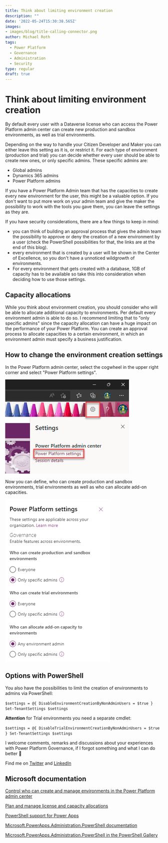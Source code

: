 ```yaml
---
title: Think about limiting environment creation
description: ""
date: '2022-05-24T15:30:38.565Z'
images: 
- images/blog/title-calling-connector.png
author: Michael Roth
tags:
  - Power Platform
  - Governance
  - Administration
  - Security
type: regular
draft: true
---
```


# Think about limiting environment creation

By default every user with a Dataverse license who can access the Power Platform admin center can create new production and sandbox environments, as well as trial environments.

Depending on the way to handle your Citizen Developer and Maker you can either leave this setting as it is, or restrict it. For each type of environment (production and trial) you can decide whether every user should be able to create new ones, or only specific admins.
These specific admins are:

- Global admins
- Dynamics 365 admins
- Power Platform admins

If you have a Power Platform Admin team that has the capacities to create every new environment for the user, this might be a valuable option.
If you don't want to put more work on your admin team and give the maker the possibility to work with the tools you gave them, you can leave the settings as they are.

If you have security considerations, there are a few things to keep in mind:

- you can think of building an approval process that gives the admin team the possibility to approve or deny the creation of a new environment by a user (check the PowerShell possibilities for that, the links are at the end of this blog).
- every environment that is created by a user will be shown in the Center of Excellence, so you don't have a unnoticed wildgrowth of environments.
- For every environment that gets created with a database, 1GB of capacity has to be available so take this into consideration when deciding how to use those settings.

## Capacity allocations

While you think about environment creation, you should consider who will be able to allocate additional capacity to environments. Per default every environment admin is able to do so. I recommend limiting that to "only specific admins" since the capacity allocation can have a huge impact on the performance of your Power Platform. You can create an approval process to allocate capacities to a certain environment, in which an environment admin must specify a business justification.

## How to change the environment creation settings

In the Power Platform admin center, select the cogwheel in the upper right corner and select "Power Platform settings".

![a picture showing the cogwheel in the Power Platform admin center](https://github.com/MichaelRoth42/Juicy-Blog-Stuff/blob/main/assets/images/blog/EnvironmentCreation_1.png)

Now you can define, who can create production and sandbox environments, trial environments as well as who can allocate add-on capacities.

![a picture showing the Power Platform settings menu](https://github.com/MichaelRoth42/Juicy-Blog-Stuff/blob/main/assets/images/blog/EnvironmentCreation_2.png)

## Options with PowerShell

You also have the possibilities to limit the creation of environments to admins via PowerShell:

`$settings = @{ DisableEnvironmentCreationByNonAdminUsers = $true }
Set-TenantSettings $settings`

**Attention** for Trial environments you need a separate cmdlet:

`$settings = @{ DisableTrialEnvironmentCreationByNonAdminUsers = $true }
Set-TenantSettings $settings`

I welcome comments, remarks and discussions about your experiences with Power Platform Governance, if I forgot something and what I can do better 🙂


Find me on [Twitter](https://twitter.com/MichaelRoth42) and [LinkedIn](https://www.linkedin.com/in/michael-roth-handsomeguy/)

## Microsoft documentation

[Control who can create and manage environments in the Power Platform admin center](https://docs.microsoft.com/power-platform/admin/control-environment-creation)

[Plan and manage license and capacity allocations](https://docs.microsoft.com/power-platform/guidance/adoption/capacity-and-licenses)

[PowerShell support for Power Apps](https://docs.microsoft.com/power-platform/admin/powerapps-powershell)

[Microsoft.PowerApps.Administration.PowerShell documentation](https://docs.microsoft.com/powershell/module/microsoft.powerapps.administration.powershell/?view=pa-ps-latest)

[Microsoft.PowerApps.Administration.PowerShell in the PowerShell Gallery](https://www.powershellgallery.com/packages/Microsoft.PowerApps.Administration.PowerShell/2.0.147)